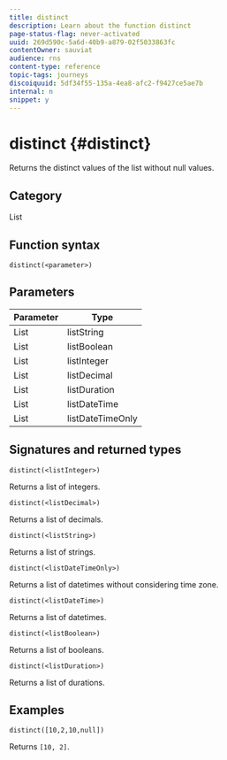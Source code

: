 ```yaml
---
title: distinct
description: Learn about the function distinct
page-status-flag: never-activated
uuid: 269d590c-5a6d-40b9-a879-02f5033863fc
contentOwner: sauviat
audience: rns
content-type: reference
topic-tags: journeys
discoiquuid: 5df34f55-135a-4ea8-afc2-f9427ce5ae7b
internal: n
snippet: y
---
```


# distinct {#distinct}

Returns the distinct values of the list without null values.

## Category

List

## Function syntax

`distinct(<parameter>)`

## Parameters

| Parameter | Type             |
|-----------|------------------|
| List      | listString       |
| List      | listBoolean      |
| List      | listInteger      |
| List      | listDecimal      |
| List      | listDuration     |
| List      | listDateTime     |
| List      | listDateTimeOnly |

## Signatures and returned types

`distinct(<listInteger>)`

Returns a list of integers.

`distinct(<listDecimal>)`

Returns a list of decimals.

`distinct(<listString>)`

Returns a list of strings.

`distinct(<listDateTimeOnly>)`

Returns a list of datetimes without considering time zone.

`distinct(<listDateTime>)`

Returns a list of datetimes.

`distinct(<listBoolean>)`

Returns a list of booleans.

`distinct(<listDuration>)`

Returns a list of durations.

## Examples

`distinct([10,2,10,null])`

Returns `[10, 2]`.
